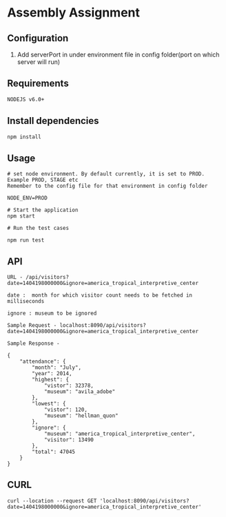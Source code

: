 # Assembly Assignment

## Configuration
1) Add serverPort in under environment file in config folder(port on which server will run)

## Requirements

```bash
NODEJS v6.0+
```

## Install dependencies

```bash
npm install
```

## Usage

```
# set node environment. By default currently, it is set to PROD. Example PROD, STAGE etc
Remember to the config file for that environment in config folder

NODE_ENV=PROD

# Start the application
npm start

# Run the test cases

npm run test

```

## API

```
URL - /api/visitors?date=1404198000000&ignore=america_tropical_interpretive_center

date :  month for which visitor count needs to be fetched in milliseconds

ignore : museum to be ignored

Sample Request - localhost:8090/api/visitors?date=1404198000000&ignore=america_tropical_interpretive_center

Sample Response - 

{
    "attendance": {
        "month": "July",
        "year": 2014,
        "highest": {
            "vistor": 32378,
            "museum": "avila_adobe"
        },
        "lowest": {
            "vistor": 120,
            "museum": "hellman_quon"
        },
        "ignore": {
            "museum": "america_tropical_interpretive_center",
            "visitor": 13490
        },
        "total": 47045
    }
}

```

## CURL

```
curl --location --request GET 'localhost:8090/api/visitors?date=1404198000000&ignore=america_tropical_interpretive_center'
```